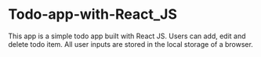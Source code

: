 # Todo-app-with-React_JS
This app is a simple todo app built with React JS. Users can add, edit and delete todo item. All user inputs are stored in the local storage of a browser.
